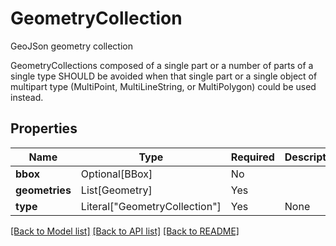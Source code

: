 # GeometryCollection

GeoJSon geometry collection

GeometryCollections composed of a single part or a number of parts of a
single type SHOULD be avoided when that single part or a single object
of multipart type (MultiPoint, MultiLineString, or MultiPolygon) could
be used instead.


## Properties
| Name | Type | Required | Description |
| ------------ | ------------- | ------------- | ------------- |
**bbox** | Optional[BBox] | No |  |
**geometries** | List[Geometry] | Yes |  |
**type** | Literal["GeometryCollection"] | Yes | None |


[[Back to Model list]](../../README.md#documentation-for-models) [[Back to API list]](../../README.md#documentation-for-api-endpoints) [[Back to README]](../../README.md)
